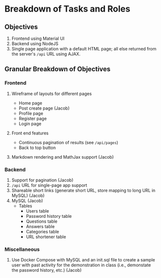 # Breakdown of Tasks and Roles

## Objectives
1. Frontend using Material UI
2. Backend using NodeJS
3. Single page application with a default HTML page; all else returned from the server's `/api` URL using AJAX.

## Granular Breakdown of Objectives
### Frontend
1. Wireframe of layouts for different pages
	- Home page
	- Post create page (Jacob)
	- Profile page
	- Register page
	- Login page

2. Front end features 
	- Continuous pagination of results (see `/api/pages`)
	- Back to top button

3. Markdown rendering and MathJax support (Jacob)

### Backend
1. Support for pagination (Jacob)
2. `/api` URL for single-page app support
3. Shareable short links (generate short URL, store mapping to long URL in MySQL) (Jacob)
4. MySQL (Jacob)
	- Tables
		- Users table
		- Password history table
		- Questions table
		- Answers table
		- Categories table
		- URL shortener table


### Miscellaneous
1. Use Docker Compose with MySQL and an init.sql file to create a sample user with past activity for the demonstration in class (i.e., demonstate the password history, etc.) (Jacob)

